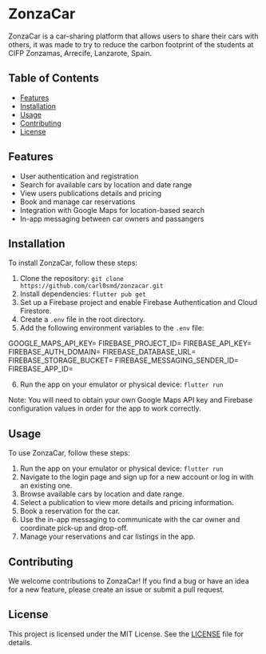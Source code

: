 # ZonzaCar

ZonzaCar is a car-sharing platform that allows users to share their cars with others, it was made to try to reduce the carbon footprint of the students at CIFP Zonzamas, Arrecife, Lanzarote, Spain.

## Table of Contents

- [Features](#features)
- [Installation](#installation)
- [Usage](#usage)
- [Contributing](#contributing)
- [License](#license)

## Features

- User authentication and registration
- Search for available cars by location and date range
- View users publications details and pricing
- Book and manage car reservations
- Integration with Google Maps for location-based search
- In-app messaging between car owners and passangers

## Installation

To install ZonzaCar, follow these steps:

1. Clone the repository: `git clone https://github.com/carl0smd/zonzacar.git`
2. Install dependencies: `flutter pub get`
3. Set up a Firebase project and enable Firebase Authentication and Cloud Firestore.
4. Create a `.env` file in the root directory.
5. Add the following environment variables to the `.env` file:

GOOGLE_MAPS_API_KEY=<your-google-maps-api-key>
FIREBASE_PROJECT_ID=<your-firebase-project-id>
FIREBASE_API_KEY=<your-firebase-api-key>
FIREBASE_AUTH_DOMAIN=<your-firebase-auth-domain>
FIREBASE_DATABASE_URL=<your-firebase-database-url>
FIREBASE_STORAGE_BUCKET=<your-firebase-storage-bucket>
FIREBASE_MESSAGING_SENDER_ID=<your-firebase-messaging-sender-id>
FIREBASE_APP_ID=<your-firebase-app-id>


6. Run the app on your emulator or physical device: `flutter run`

Note: You will need to obtain your own Google Maps API key and Firebase configuration values in order for the app to work correctly.

## Usage

To use ZonzaCar, follow these steps:

1. Run the app on your emulator or physical device: `flutter run`
2. Navigate to the login page and sign up for a new account or log in with an existing one.
3. Browse available cars by location and date range.
4. Select a publication to view more details and pricing information.
5. Book a reservation for the car.
6. Use the in-app messaging to communicate with the car owner and coordinate pick-up and drop-off.
7. Manage your reservations and car listings in the app.

## Contributing

We welcome contributions to ZonzaCar! If you find a bug or have an idea for a new feature, please create an issue or submit a pull request.

## License

This project is licensed under the MIT License. See the [LICENSE](https://github.com/carl0smd/zonzacar/blob/main/LICENSE) file for details.


